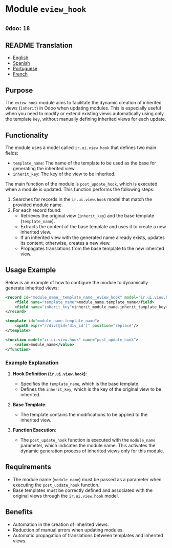 # Module `eview_hook`
## `Odoo`: `18`

## README Translation
- [English](README.md)
- [Spanish](README.es.md)
- [Portuguese](README.pt.md)
- [French](README.fr.md)

## Purpose

The `eview_hook` module aims to facilitate the dynamic creation of inherited views (`inherit`) in Odoo when updating modules. This is especially useful when you need to modify or extend existing views automatically using only the template `key`, without manually defining inherited views for each update.

## Functionality

The module uses a model called `ir.ui.view.hook` that defines two main fields:

- `template_name`: The name of the template to be used as the base for generating the inherited view.
- `inherit_key`: The key of the view to be inherited.

The main function of the module is `post_update_hook`, which is executed when a module is updated. This function performs the following steps:

1. Searches for records in the `ir.ui.view.hook` model that match the provided module name.
2. For each record found:
   - Retrieves the original view (`inherit_key`) and the base template (`template_name`).
   - Extracts the content of the base template and uses it to create a new inherited view.
   - If an inherited view with the generated name already exists, updates its content; otherwise, creates a new view.
   - Propagates translations from the base template to the new inherited view.

## Usage Example

Below is an example of how to configure the module to dynamically generate inherited views:

```xml
<record id="module_name__template_name__eview_hook" model="ir.ui.view.hook">
    <field name="template_name">module_name.template_name</field>
    <field name="inherit_key">inherit_module_name.inherit_tamplate_key</field>
</record>

<template id="module_name.template_name">
    <xpath expr="//div[@id='div_id']" position="replace"/>
</template>

<function model="ir.ui.view.hook" name="post_update_hook">
    <value>module_name</value>
</function>
```

### Example Explanation

1. **Hook Definition (`ir.ui.view.hook`)**:
   - Specifies the `template_name`, which is the base template.
   - Defines the `inherit_key`, which is the key of the original view to be inherited.

2. **Base Template**:
   - The template contains the modifications to be applied to the inherited view.

3. **Function Execution**:
   - The `post_update_hook` function is executed with the `module_name` parameter, which indicates the module name. This activates the dynamic generation process of inherited views only for this module.

## Requirements

- The module name (`module_name`) must be passed as a parameter when executing the `post_update_hook` function.
- Base templates must be correctly defined and associated with the original views through the `ir.ui.view.hook` model.

## Benefits

- Automation in the creation of inherited views.
- Reduction of manual errors when updating modules.
- Automatic propagation of translations between templates and inherited views.

